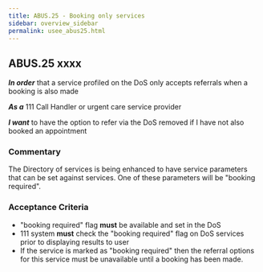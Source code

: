 ```yaml
---
title: ABUS.25 - Booking only services
sidebar: overview_sidebar
permalink: usee_abus25.html
---
```


## ABUS.25 xxxx
**_In order_** that a service profiled on the DoS only accepts referrals when a booking is also made

**_As a_** 111 Call Handler or urgent care service provider

**_I want_** to have the option to refer via the DoS removed if I have not also booked an appointment

### Commentary
The Directory of services is being enhanced to have service parameters that can be set against services. One of these parameters will be "booking required". 

### Acceptance Criteria
* "booking required" flag **must** be available and set in the DoS
* 111 system **must** check the "booking required" flag on DoS services prior to displaying results to user
* If the service is marked as "booking required" then the referral options for this service must be unavailable until a booking has been made.
